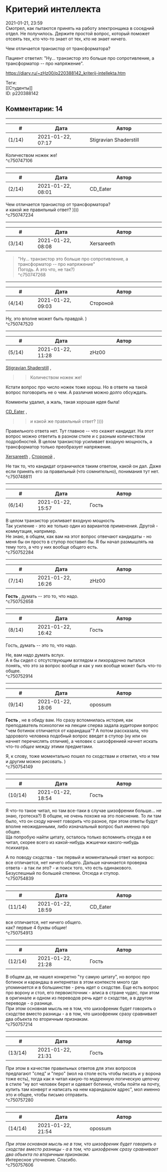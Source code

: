 Критерий интеллекта
===================

  
2021-01-21, 23:59  
 Смотрел, как пытаются принять на работу электронщика в соседний отдел. Не получилось. Держите простой вопрос, который поможет отсеять тех, кто что-то знает от тех, кто не знает ничего.   
   
 Чем отличается транзистор от трансформатора?   
   
 Пациент ответил: "Ну... транзистор это больше про сопротивление, а трансформатор -- про напряжение".   
  
<https://diary.ru/~zHz00/p220388142_kriterij-intellekta.htm>  
  
Теги:  
[[Студенты]]  
ID: p220388142  


Комментарии: 14
---------------

  


---



|         #         |              Дата              |                     Автор                     |           ID           |
| --- | --- | --- | --- |
| (1/14) | 2021-01-22, 07:17 | Stigravian Shaderstill | c750747106 |

  
 Количеством ножек же!   
 ^c750747106

---



|         #         |              Дата              |                     Автор                     |           ID           |
| --- | --- | --- | --- |
| (2/14) | 2021-01-22, 08:01 | CD\_Eater | c750747234 |

  
  Чем отличается транзистор от трансформатора?    
 и какой же правильный ответ? ))))   
 ^c750747234

---



|         #         |              Дата              |                     Автор                     |           ID           |
| --- | --- | --- | --- |
| (3/14) | 2021-01-22, 08:08 | Xersareeth | c750747268 |

  
 > "Ну... транзистор это больше про сопротивление, а трансформатор -- про напряжение"   
 Погодь. А это что, не так?)   
 ^c750747268

---



|         #         |              Дата              |                     Автор                     |           ID           |
| --- | --- | --- | --- |
| (4/14) | 2021-01-22, 09:03 | Стороной | c750747520 |

  
 Ну, это вполне может быть правдой. )   
 ^c750747520

---



|         #         |              Дата              |                     Автор                     |           ID           |
| --- | --- | --- | --- |
| (5/14) | 2021-01-22, 11:28 | zHz00 | c750748811 |

  
  [Stigravian Shaderstill](http://stigravian.diary.ru "Science, Death, Rock-n-Roll")  ,   
   
 >>Количеством ножек же!   
   
 Кстати вопрос про число ножек тоже хорош. Но в ответе на такой вопрос поговорить не о чем. А различия можно долго обсуждать.   
   
 Комменты удалил, а жаль, такая хорошая идея была!   
   
  [CD\_Eater](http://cd-eater.diary.ru "Записки ДискоЕда")  ,   
   
 >>и какой же правильный ответ? ))))   
   
 Правильного ответа нет. Тут главное -- что скажет кандидат. На этот вопрос можно ответить в разном стиле и с разным количеством подробностей. В целом транзистор усиливает входную мощность, а трансформатор только преобразует напряжение.   
   
  [Xersareeth](http://BurrowDeclassified.diary.ru "One more fang")  ,  [Стороной](http://1047.diary.ru "Сторона 1")  ,   
   
 Не так то, что кандидат ограничился таким ответом, какой он дал. Даже если принять его за правильный (что сомнительно), понимания тут нет.   
 ^c750748811

---



|         #         |              Дата              |                     Автор                     |           ID           |
| --- | --- | --- | --- |
| (6/14) | 2021-01-22, 15:57 | Гость | c750752284 |

  
  В целом транзистор усиливает входную мощность    
 Так усиление - это же только один из вариантов применения. Другой - коммутация, например.   
 Не знаю, в общем, как вам на этот вопрос отвечают кандидаты - но меня бы он просто в ступор поставил бы. Я бы начал размышлять на тему того, а что у них вообще общего есть.   
 ^c750752284

---



|         #         |              Дата              |                     Автор                     |           ID           |
| --- | --- | --- | --- |
| (7/14) | 2021-01-22, 16:26 | zHz00 | c750752658 |

  
  **Гость**  , думать -- это то, что надо.   
 ^c750752658

---



|         #         |              Дата              |                     Автор                     |           ID           |
| --- | --- | --- | --- |
| (8/14) | 2021-01-22, 16:42 | Гость | c750752914 |

  
  Гость, думать -- это то, что надо.   
    
 Не, вам надо думать вслух.   
 А я бы сидел с отсутствующим взглядом и лихорадочно пытался понять, что это за вопрос вообще и как у них вообще может быть что-то общее.   
 ^c750752914

---



|         #         |              Дата              |                     Автор                     |           ID           |
| --- | --- | --- | --- |
| (9/14) | 2021-01-22, 18:06 | opossum | c750754149 |

  
  **Гость**  , не в обиду вам. Но сразу вспомнилась история, как преподаватель психологии на лекции сперва задала аудитории вопрос "чем ботинок отличается от карандаша"? А потом рассказала, что здорового человека подобный вопрос введет в ступор (ну или он начнет перечислять отличия), а человек с шизофренией начнет искать что-то  *общее*  между этими предметами.   
   
 Я, к слову, тоже моментально пошел по сходствам и ответил, что и тем и другим можно рисовать. )   
 ^c750754149

---



|         #         |              Дата              |                     Автор                     |           ID           |
| --- | --- | --- | --- |
| (10/14) | 2021-01-22, 18:54 | Гость | c750754839 |

  
 Я что-то такое читал, но там все-таки в случае шизофрении больше... не знаю, гротеска?) В общем, не очень похоже на это пояснение. То ли там было, что он сходу начнет говорить что разное, при этом ответы будут вполне неожиданными, либо изначальный вопрос был именно про общее.   
 Ща попробую найти цитату, осталось только вспомнить откуда я ее читал, скорее всего из какой-нибудь жжшечки какого-нибудь психиатра.   
   
 А по поводу сходства - так первый и моментальный ответ на вопрос: все отличается, нет ничего общего. Дальше начинается проверка ответа - а так ли это? - и поиск того, что есть одинакового. Безуспешный по большей степени. Отсюда и ступор.   
 ^c750754839

---



|         #         |              Дата              |                     Автор                     |           ID           |
| --- | --- | --- | --- |
| (11/14) | 2021-01-22, 18:59 | CD\_Eater | c750754913 |

  
  все отличается, нет ничего общего.    
 как? первые 4 буквы общие!   
 ^c750754913

---



|         #         |              Дата              |                     Автор                     |           ID           |
| --- | --- | --- | --- |
| (12/14) | 2021-01-22, 21:28 | Гость | c750757214 |

  
 В общем да, не нашел конкретно "ту самую цитату", но вопрос про ботинок и карандаш в интернетах в этом контексте много где упоминается и в большинстве - речь идет о сходстве. Еще есть вопрос про ворону и стол, его первоисточник - алиса в стране чудес, при этом в оригинале и одном из переводов речь идет о сходстве, а в другом переводе - о разнице.   
 При этом основная мысль не в том, что шизофреник будет говорить о сходстве вместо разницы - а в том, что шизофреник сразу сравнивает два объекта по вторичным признакам.   
 ^c750757214

---



|         #         |              Дата              |                     Автор                     |           ID           |
| --- | --- | --- | --- |
| (13/14) | 2021-01-22, 21:31 | Гость | c750757280 |

  
 При этом в качестве правильных ответов для этих вопросов предлагают "след" и "перо" (мол на столе есть чтобы писать и у ворона тоже есть), тогда как я читал какую-то мудренную логическую цепочку в стиле "ну вот человек берет и одевает ботинки, чтобы пойти на почту, купить там конверт и написать на нем карандашом адрес", мол именно это и общее, чтобы письмо отправить.   
 ^c750757280

---



|         #         |              Дата              |                     Автор                     |           ID           |
| --- | --- | --- | --- |
| (14/14) | 2021-01-22, 21:54 | opossum | c750757606 |

  
  *При этом основная мысль не в том, что шизофреник будет говорить о сходстве вместо разницы - а в том, что шизофреник сразу сравнивает два объекта по вторичным признакам.*    
 Интересное уточнение. Спасибо.   
 ^c750757606